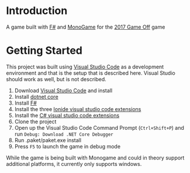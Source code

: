 # Introduction
A game built with [F#](http://fsharp.org/) and [MonoGame](http://www.monogame.net/) for the [2017 Game Off](https://itch.io/jam/game-off-2017) game 

# Getting Started
This project was built using [Visual Studio Code](https://code.visualstudio.com/) as a development environment and that is the setup that is described here. Visual Studio should work as well, but is not described.

1. Download [Visual Studio Code](https://code.visualstudio.com/Download) and install
1. Install [dotnet core](https://www.microsoft.com/net/core)
1. Install [F#](http://fsharp.org/)
1. Install the three [Ionide visual studio code extensions](https://marketplace.visualstudio.com/search?term=publisher%3A%22Ionide%22&target=VSCode&category=All%20categories&sortBy=Relevance)
1. Install the [C# visual studio code extensions](https://marketplace.visualstudio.com/items?itemName=ms-vscode.csharp)
1. Clone the project
1. Open up the Visual Studio Code Command Prompt (`Ctrl+Shift+P`) and run `Debug: Download .NET Core Debugger`
1. Run .paket/paket.exe install
1. Press `F5` to launch the game in debug mode

While the game is being built with Monogame and could in theory support additional platforms, it currently only supports windows.